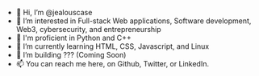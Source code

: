 - 👋 Hi, I’m @jealouscase
- 👀 I’m interested in Full-stack Web applications, Software development, Web3, cybersecurity, and entrepreneurship
- 💪 I'm proficient in Python and C++
- 🌱 I’m currently learning HTML, CSS, Javascript, and Linux
- 🚧 I’m building ??? (Coming Soon)
- 📫 You can reach me here, on Github, Twitter, or LinkedIn.

<!---
jealouscase/jealouscase is a ✨ special ✨ repository because its `README.md` (this file) appears on your GitHub profile.
You can click the Preview link to take a look at your changes.
--->
